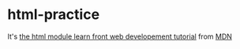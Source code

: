 # html-practice
It's [the html module learn front web developement tutorial](https://developer.mozilla.org/en-US/docs/Web/Tutorials#html_tutorials) from [MDN](https://developer.mozilla.org/en-US/) 

